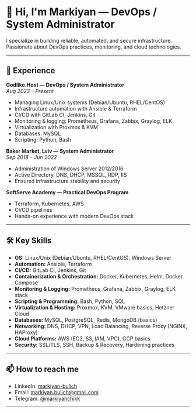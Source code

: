 # 👋 Hi, I'm Markiyan — DevOps / System Administrator

I specialize in building reliable, automated, and secure infrastructure.  
Passionate about DevOps practices, monitoring, and cloud technologies.  

---

## 💼 Experience

**Godlike.Host — DevOps / System Administrator**  
*Aug 2023 – Present*  
- Managing Linux/Unix systems (Debian/Ubuntu, RHEL/CentOS)  
- Infrastructure automation with Ansible & Terraform  
- CI/CD with GitLab CI, Jenkins, Git  
- Monitoring & logging: Prometheus, Grafana, Zabbix, Graylog, ELK  
- Virtualization with Proxmox & KVM  
- Databases: MySQL  
- Scripting: Python, Bash  

**Baker Market, Lviv — System Administrator**  
*Sep 2018 – Jun 2022*  
- Administration of Windows Server 2012/2016  
- Active Directory, DNS, DHCP, MSSQL, RDP, IIS  
- Ensured infrastructure stability and security  

**SoftServe Academy — Practical DevOps Program**  
- Terraform, Kubernetes, AWS  
- CI/CD pipelines  
- Hands-on experience with modern DevOps stack  

---

## 🛠️ Key Skills

- **OS:** Linux/Unix (Debian/Ubuntu, RHEL/CentOS), Windows Server  
- **Automation:** Ansible, Terraform  
- **CI/CD:** GitLab CI, Jenkins, Git  
- **Containerization & Orchestration:** Docker, Kubernetes, Helm, Docker Compose  
- **Monitoring & Logging:** Prometheus, Grafana, Zabbix, Graylog, ELK stack  
- **Scripting & Programming:** Bash, Python, SQL  
- **Virtualization & Hosting:** Proxmox, KVM, VMware basics, Hetzner Cloud  
- **Databases:** MySQL, PostgreSQL, Redis, MongoDB (basics)  
- **Networking:** DNS, DHCP, VPN, Load Balancing, Reverse Proxy (NGINX, HAProxy)  
- **Cloud Platforms:** AWS (EC2, S3, IAM, VPC), GCP basics  
- **Security:** SSL/TLS, SSH, Backup & Recovery, Hardening practices  

---

## 📫 How to reach me
- LinkedIn: [markiyan-bulich](https://linkedin.com/in/markiyan-bulich/)  
- Email: markiyan.bulich@gmail.com 
- Telegram: [@markiyanchikk](https://t.me/markiyanchikk)


---

